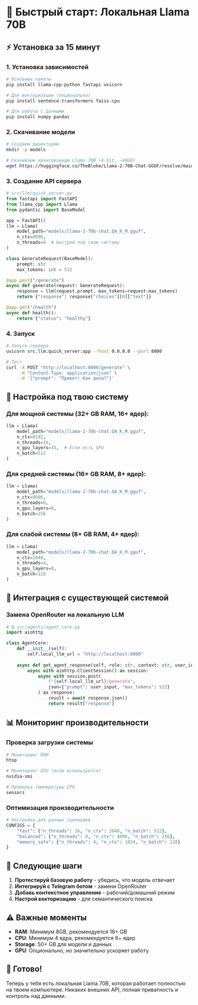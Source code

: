 # 🚀 Быстрый старт: Локальная Llama 70B

## ⚡ Установка за 15 минут

### 1. Установка зависимостей
```bash
# Основные пакеты
pip install llama-cpp-python fastapi uvicorn

# Для векторизации (опционально)
pip install sentence-transformers faiss-cpu

# Для работы с данными
pip install numpy pandas
```

### 2. Скачивание модели
```bash
# Создаем директорию
mkdir -p models

# Скачиваем квантованную Llama 70B (4-bit, ~40GB)
wget https://huggingface.co/TheBloke/Llama-2-70B-Chat-GGUF/resolve/main/llama-2-70b-chat.Q4_K_M.gguf -O models/llama-2-70b-chat.Q4_K_M.gguf
```

### 3. Создание API сервера
```python
# src/llm/quick_server.py
from fastapi import FastAPI
from llama_cpp import Llama
from pydantic import BaseModel

app = FastAPI()
llm = Llama(
    model_path="models/llama-2-70b-chat.Q4_K_M.gguf",
    n_ctx=4096,
    n_threads=8  # Настрой под свою систему
)

class GenerateRequest(BaseModel):
    prompt: str
    max_tokens: int = 512

@app.post("/generate")
async def generate(request: GenerateRequest):
    response = llm(request.prompt, max_tokens=request.max_tokens)
    return {"response": response["choices"][0]["text"]}

@app.get("/health")
async def health():
    return {"status": "healthy"}
```

### 4. Запуск
```bash
# Запуск сервера
uvicorn src.llm.quick_server:app --host 0.0.0.0 --port 8000

# Тест
curl -X POST "http://localhost:8000/generate" \
     -H "Content-Type: application/json" \
     -d '{"prompt": "Привет! Как дела?"}'
```

## 🔧 Настройка под твою систему

### Для мощной системы (32+ GB RAM, 16+ ядер):
```python
llm = Llama(
    model_path="models/llama-2-70b-chat.Q4_K_M.gguf",
    n_ctx=8192,
    n_threads=16,
    n_gpu_layers=35,  # Если есть GPU
    n_batch=512
)
```

### Для средней системы (16+ GB RAM, 8+ ядер):
```python
llm = Llama(
    model_path="models/llama-2-70b-chat.Q4_K_M.gguf",
    n_ctx=4096,
    n_threads=8,
    n_gpu_layers=0,
    n_batch=256
)
```

### Для слабой системы (8+ GB RAM, 4+ ядер):
```python
llm = Llama(
    model_path="models/llama-2-70b-chat.Q4_K_M.gguf",
    n_ctx=2048,
    n_threads=4,
    n_gpu_layers=0,
    n_batch=128
)
```

## 🎯 Интеграция с существующей системой

### Замена OpenRouter на локальную LLM
```python
# В src/agents/agent_core.py
import aiohttp

class AgentCore:
    def __init__(self):
        self.local_llm_url = "http://localhost:8000"
    
    async def get_agent_response(self, role: str, context: str, user_input: str) -> str:
        async with aiohttp.ClientSession() as session:
            async with session.post(
                f"{self.local_llm_url}/generate",
                json={"prompt": user_input, "max_tokens": 512}
            ) as response:
                result = await response.json()
                return result["response"]
```

## 📊 Мониторинг производительности

### Проверка загрузки системы
```bash
# Мониторинг RAM
htop

# Мониторинг GPU (если используется)
nvidia-smi

# Проверка температуры CPU
sensors
```

### Оптимизация производительности
```python
# Настройки для разных сценариев
CONFIGS = {
    "fast": {"n_threads": 16, "n_ctx": 2048, "n_batch": 512},
    "balanced": {"n_threads": 8, "n_ctx": 4096, "n_batch": 256},
    "memory_safe": {"n_threads": 4, "n_ctx": 1024, "n_batch": 128}
}
```

## 🚀 Следующие шаги

1. **Протестируй базовую работу** - убедись, что модель отвечает
2. **Интегрируй с Telegram ботом** - замени OpenRouter
3. **Добавь контекстное управление** - рабочий/домашний режим
4. **Настрой векторизацию** - для семантического поиска

## ⚠️ Важные моменты

- **RAM**: Минимум 8GB, рекомендуется 16+ GB
- **CPU**: Минимум 4 ядра, рекомендуется 8+ ядер
- **Storage**: 50+ GB для модели и данных
- **GPU**: Опционально, но значительно ускоряет работу

## 🎉 Готово!

Теперь у тебя есть локальная Llama 70B, которая работает полностью на твоем компьютере. Никаких внешних API, полная приватность и контроль над данными. 